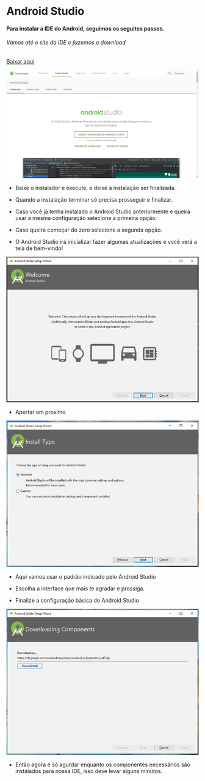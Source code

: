 # Android Studio

#### Para instalar a IDE do Android, seguimos os seguites passos.


###### Vamos até o site da IDE e fazemos o download
[Baixar aqui](https://developer.android.com/studio/?hl=pt-br)

![alt text](./img/site_android-studio.png "Android Studio web site")

* Baixe o instalador e execute, e deixe a instalação ser finalizada. 

* Quando a instalação terminar só precisa prosseguir e finalizar.

* Caso você já tenha instalado o Android Studio anteriormente e queira usar a mesma configuração selecione a primeira opção.

* Caso queira começar do zero selecione a segunda opção.

* O Android Studio irá inicializar fazer algumas atualizações e você verá a tela de bem-vindo!

![alt text](./img/welcome.png "Android Studio Welcome")

* Apertar em proxímo

![alt text](./img/type.png "Android Studio type")

* Aqui vamos usar o padrão indicado pelo Android Studio

* Escolha a interface que mais te agradar e prossiga.

* Finalize a configuração básica do Android Studio

![alt text](./img/components.png "Android Studio components")

* Então agora é só agurdar enquanto os componentes necessários são instalados para nossa IDE, isso deve levar alguns minutos.



